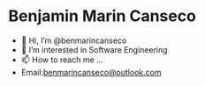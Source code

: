 # Benjamin Marin Canseco 
- 👋 Hi, I’m @benmarincanseco
- 👀 I’m interested in Software Engineering
- 📫 How to reach me ...
- Email:benmarincanseco@outlook.com

<!---
benmarincanseco/benmarincanseco is a ✨ special ✨ repository because its `README.md` (this file) appears on your GitHub profile.
You can click the Preview link to take a look at your changes.
--->
